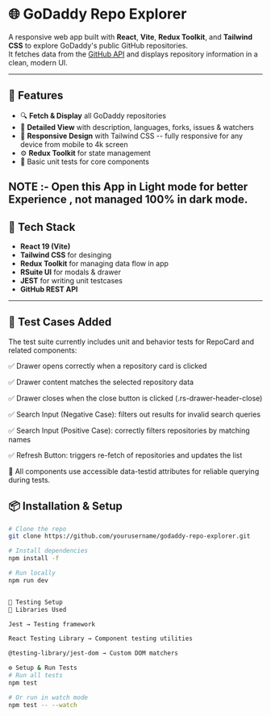 # 🌐 GoDaddy Repo Explorer

A responsive web app built with **React**, **Vite**, **Redux Toolkit**, and **Tailwind CSS** to explore GoDaddy's public GitHub repositories.  
It fetches data from the [GitHub API](https://api.github.com/orgs/godaddy/repos) and displays repository information in a clean, modern UI.

---

## 🚀 Features
- 🔍 **Fetch & Display** all GoDaddy repositories
- 📄 **Detailed View** with description, languages, forks, issues & watchers
- 💫 **Responsive Design** with Tailwind CSS -- fully responsive for any device from mobile to 4k screen
- ⚙️ **Redux Toolkit** for state management
- 🧪 Basic unit tests for core components

NOTE :- Open this App in Light mode for better Experience , not managed 100% in dark mode. 
---

## 🧰 Tech Stack
- **React 19 (Vite)**
- **Tailwind CSS** for desinging 
- **Redux Toolkit** for managing data flow in app
- **RSuite UI** for modals & drawer
- **JEST** for writing unit testcases
- **GitHub REST API**

---
## 🧠 Test Cases Added
The test suite currently includes unit and behavior tests for RepoCard and related components:

✅ Drawer opens correctly when a repository card is clicked

✅ Drawer content matches the selected repository data

✅ Drawer closes when the close button is clicked (.rs-drawer-header-close)

✅ Search Input (Negative Case): filters out results for invalid search queries

✅ Search Input (Positive Case): correctly filters repositories by matching names

✅ Refresh Button: triggers re-fetch of repositories and updates the list

🧪 All components use accessible data-testid attributes for reliable querying during tests.

## 📦 Installation & Setup

```bash
# Clone the repo
git clone https://github.com/yourusername/godaddy-repo-explorer.git

# Install dependencies
npm install -f

# Run locally
npm run dev


🧪 Testing Setup
🧩 Libraries Used

Jest → Testing framework

React Testing Library → Component testing utilities

@testing-library/jest-dom → Custom DOM matchers

⚙️ Setup & Run Tests
# Run all tests
npm test

# Or run in watch mode
npm test -- --watch
